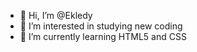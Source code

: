 - 👋 Hi, I’m @Ekledy
- 👀 I’m interested in studying new coding
- 🌱 I’m currently learning HTML5 and CSS

<!---
Ekledy/Ekledy is a ✨ special ✨ repository because its `README.md` (this file) appears on your GitHub profile.
You can click the Preview link to take a look at your changes.
--->
